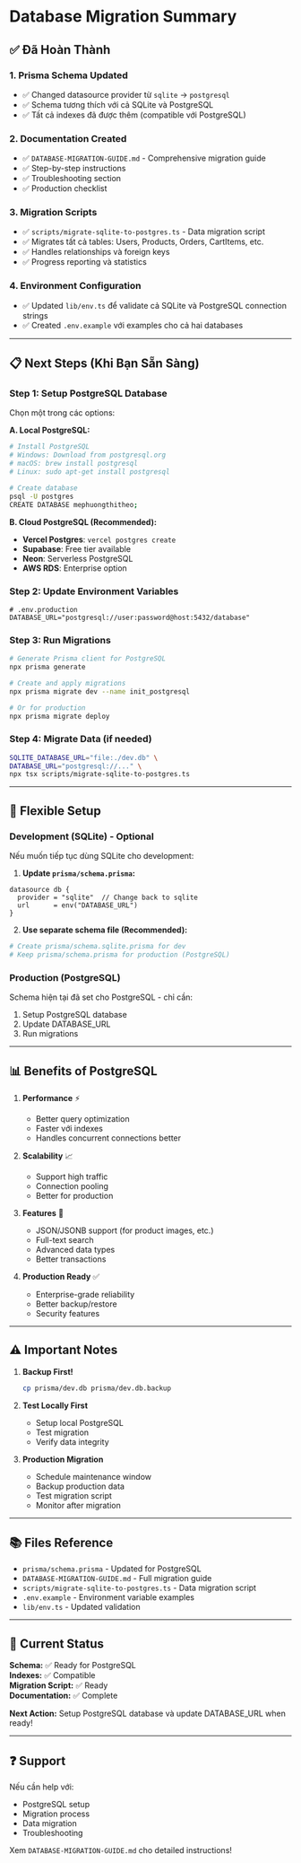 # Database Migration Summary

## ✅ Đã Hoàn Thành

### 1. Prisma Schema Updated
- ✅ Changed datasource provider từ `sqlite` → `postgresql`
- ✅ Schema tương thích với cả SQLite và PostgreSQL
- ✅ Tất cả indexes đã được thêm (compatible với PostgreSQL)

### 2. Documentation Created
- ✅ `DATABASE-MIGRATION-GUIDE.md` - Comprehensive migration guide
- ✅ Step-by-step instructions
- ✅ Troubleshooting section
- ✅ Production checklist

### 3. Migration Scripts
- ✅ `scripts/migrate-sqlite-to-postgres.ts` - Data migration script
- ✅ Migrates tất cả tables: Users, Products, Orders, CartItems, etc.
- ✅ Handles relationships và foreign keys
- ✅ Progress reporting và statistics

### 4. Environment Configuration
- ✅ Updated `lib/env.ts` để validate cả SQLite và PostgreSQL connection strings
- ✅ Created `.env.example` với examples cho cả hai databases

---

## 📋 Next Steps (Khi Bạn Sẵn Sàng)

### Step 1: Setup PostgreSQL Database
Chọn một trong các options:

**A. Local PostgreSQL:**
```bash
# Install PostgreSQL
# Windows: Download from postgresql.org
# macOS: brew install postgresql
# Linux: sudo apt-get install postgresql

# Create database
psql -U postgres
CREATE DATABASE mephuongthitheo;
```

**B. Cloud PostgreSQL (Recommended):**
- **Vercel Postgres**: `vercel postgres create`
- **Supabase**: Free tier available
- **Neon**: Serverless PostgreSQL
- **AWS RDS**: Enterprise option

### Step 2: Update Environment Variables
```env
# .env.production
DATABASE_URL="postgresql://user:password@host:5432/database"
```

### Step 3: Run Migrations
```bash
# Generate Prisma client for PostgreSQL
npx prisma generate

# Create and apply migrations
npx prisma migrate dev --name init_postgresql

# Or for production
npx prisma migrate deploy
```

### Step 4: Migrate Data (if needed)
```bash
SQLITE_DATABASE_URL="file:./dev.db" \
DATABASE_URL="postgresql://..." \
npx tsx scripts/migrate-sqlite-to-postgres.ts
```

---

## 🔄 Flexible Setup

### Development (SQLite) - Optional
Nếu muốn tiếp tục dùng SQLite cho development:

1. **Update `prisma/schema.prisma`:**
```prisma
datasource db {
  provider = "sqlite"  // Change back to sqlite
  url      = env("DATABASE_URL")
}
```

2. **Use separate schema file (Recommended):**
```bash
# Create prisma/schema.sqlite.prisma for dev
# Keep prisma/schema.prisma for production (PostgreSQL)
```

### Production (PostgreSQL)
Schema hiện tại đã set cho PostgreSQL - chỉ cần:
1. Setup PostgreSQL database
2. Update DATABASE_URL
3. Run migrations

---

## 📊 Benefits of PostgreSQL

1. **Performance** ⚡
   - Better query optimization
   - Faster với indexes
   - Handles concurrent connections better

2. **Scalability** 📈
   - Support high traffic
   - Connection pooling
   - Better for production

3. **Features** 🚀
   - JSON/JSONB support (for product images, etc.)
   - Full-text search
   - Advanced data types
   - Better transactions

4. **Production Ready** ✅
   - Enterprise-grade reliability
   - Better backup/restore
   - Security features

---

## ⚠️ Important Notes

1. **Backup First!**
   ```bash
   cp prisma/dev.db prisma/dev.db.backup
   ```

2. **Test Locally First**
   - Setup local PostgreSQL
   - Test migration
   - Verify data integrity

3. **Production Migration**
   - Schedule maintenance window
   - Backup production data
   - Test migration script
   - Monitor after migration

---

## 📚 Files Reference

- `prisma/schema.prisma` - Updated for PostgreSQL
- `DATABASE-MIGRATION-GUIDE.md` - Full migration guide
- `scripts/migrate-sqlite-to-postgres.ts` - Data migration script
- `.env.example` - Environment variable examples
- `lib/env.ts` - Updated validation

---

## 🎯 Current Status

**Schema:** ✅ Ready for PostgreSQL  
**Indexes:** ✅ Compatible  
**Migration Script:** ✅ Ready  
**Documentation:** ✅ Complete  

**Next Action:** Setup PostgreSQL database và update DATABASE_URL when ready!

---

## ❓ Support

Nếu cần help với:
- PostgreSQL setup
- Migration process
- Data migration
- Troubleshooting

Xem `DATABASE-MIGRATION-GUIDE.md` cho detailed instructions!

